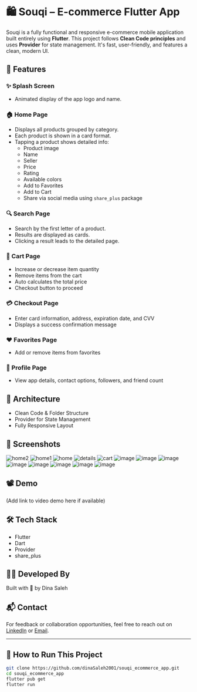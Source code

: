 # 🛍️ Souqi – E-commerce Flutter App

Souqi is a fully functional and responsive e-commerce mobile application built entirely using **Flutter**. This project follows **Clean Code principles** and uses **Provider** for state management. It's fast, user-friendly, and features a clean, modern UI.

## 🚀 Features

### ✨ Splash Screen
- Animated display of the app logo and name.

### 🏠 Home Page
- Displays all products grouped by category.
- Each product is shown in a card format.
- Tapping a product shows detailed info:
  - Product image
  - Name
  - Seller
  - Price
  - Rating
  - Available colors
  - Add to Favorites
  - Add to Cart
  - Share via social media using `share_plus` package

### 🔍 Search Page
- Search by the first letter of a product.
- Results are displayed as cards.
- Clicking a result leads to the detailed page.

### 🛒 Cart Page
- Increase or decrease item quantity
- Remove items from the cart
- Auto calculates the total price
- Checkout button to proceed

### 💳 Checkout Page
- Enter card information, address, expiration date, and CVV
- Displays a success confirmation message

### ❤️ Favorites Page
- Add or remove items from favorites

### 👤 Profile Page
- View app details, contact options, followers, and friend count

## 🧱 Architecture
- Clean Code & Folder Structure
- Provider for State Management
- Fully Responsive Layout

## 📸 Screenshots
![home2](https://github.com/user-attachments/assets/1f17e2bc-fc3e-47a9-b5f2-054d426f5bba)
![home1](https://github.com/user-attachments/assets/24fa6ab9-0c2d-4734-b479-9bc4b9323457)
![home](https://github.com/user-attachments/assets/d3d81993-a6b0-4c71-877e-2fa994521df9)
![details](https://github.com/user-attachments/assets/9900431e-b3a1-4a56-9faa-d27852fb0736)
![cart](https://github.com/user-attachments/assets/f3553bec-8fda-486f-8fcc-4f290b43d431)
![image](https://github.com/user-attachments/assets/ca3e4baf-936c-4700-8229-7f5d420efa97)
![image](https://github.com/user-attachments/assets/73f87da4-a924-46cd-8a11-81f897cfe4da)
![image](https://github.com/user-attachments/assets/6b6ad3c0-d325-4685-ac58-9f3d71ce53f9)
![image](https://github.com/user-attachments/assets/196dcd12-2383-4146-851f-d9b0b9f7f231)
![image](https://github.com/user-attachments/assets/8be756a7-0d5c-4ca6-aa5d-9ebee363f0a6)
![image](https://github.com/user-attachments/assets/5c46c006-c950-4250-8cd4-6298c63648ad)
![image](https://github.com/user-attachments/assets/4572ec7c-41a8-4336-8960-db27eca196ec)
![image](https://github.com/user-attachments/assets/94933d90-7075-402a-8174-71a200bbfb82)

## 📽️ Demo
(Add link to video demo here if available)

## 🛠️ Tech Stack
- Flutter
- Dart
- Provider
- share_plus

## 👩‍💻 Developed By
Built with 💙 by Dina Saleh

## 📬 Contact
For feedback or collaboration opportunities, feel free to reach out on [LinkedIn](https://www.linkedin.com/in/dina-saleh-a815b8249) or [Email](dinasaleh729@gmail.com).

---

## 📌 How to Run This Project

```bash
git clone https://github.com/dinaSaleh2001/souqi_ecommerce_app.git
cd souqi_ecommerce_app
flutter pub get
flutter run
